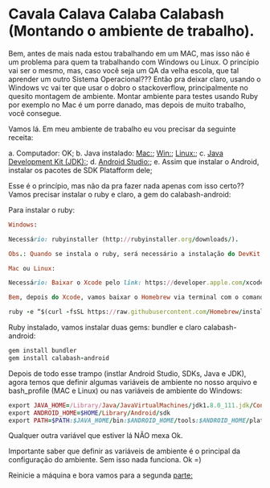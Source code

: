 # Cavala Calava Calaba Calabash (Montando o ambiente de trabalho).

Bem, antes de mais nada estou trabalhando em um MAC, mas isso não é um problema para quem ta trabalhando com Windows ou Linux. O princípio vai ser o mesmo, mas, caso você seja um QA da velha escola, que tal aprender um outro Sistema Operacional??? Então pra deixar claro, usando o Windows vc vai ter que usar o dobro o stackoverflow, principalmente no quesito montagem de ambiente. Montar ambiente para testes usando Ruby por exemplo no Mac é um porre danado, mas depois de muito trabalho, você consegue.

Vamos lá. Em meu ambiente de trabalho eu vou precisar da seguinte receita:

a. Computador: OK;
b. Java instalado:
   [Mac:](https://java.com/en/download/help/mac_install.xml);
   [Win:](https://java.com/en/download/);
   [Linux:](https://www.java.com/pt_BR/download/help/linux_x64_install.xml);
c. [Java Development Kit (JDK):](http://www.oracle.com/technetwork/pt/java/javase/downloads/index.html);
d. [Android Studio:](https://developer.android.com/studio/install.html);
e. Assim que instalar o Android, instalar os pacotes de SDK Platafform dele;

Esse é o princípio, mas não da pra fazer nada apenas com isso certo?? Vamos precisar instalar o ruby e claro, a gem do calabash-android:

Para instalar o ruby:

```ruby
Windows:

Necessário: rubyinstaller (http://rubyinstaller.org/downloads/).

Obs.: Quando se instala o ruby, será necessário a instalação do DevKit correspondente da versão que você instalou.

Mac ou Linux:

Necessário: Baixar o Xcode pelo link: https://developer.apple.com/xcode/downloads/. Aprendi que sempre que instalar o SO, a primeira coisa será instalar o Xcode.

Bem, depois do Xcode, vamos baixar o Homebrew via terminal com o comando:

ruby -e “$(curl -fsSL https://raw.githubusercontent.com/Homebrew/install/master/install)” .
```

Ruby instalado, vamos instalar duas gems: bundler e claro calabash-android:

```ruby
gem install bundler
gem install calabash-android
```

Depois de todo esse trampo (instlar Android Studio, SDKs, Java e JDK), agora temos que definir algumas variáveis de ambiente no nosso arquivo e bash_profile (MAC e Linux) ou nas variáveis de ambiente do Windows:

```ruby
export JAVA_HOME=/Library/Java/JavaVirtualMachines/jdk1.8.0_111.jdk/Contents/Home
export ANDROID_HOME=$HOME/Library/Android/sdk
export PATH=$PATH:$JAVA_HOME/bin:$ANDROID_HOME/tools:$ANDROID_HOME/platform-tools
```

Qualquer outra variável que estiver lá NÃO mexa Ok.

Importante saber que definir as variáveis de ambiente é o principal da configuração do ambiente. Sem isso nada funciona. Ok =)

Reinicie a máquina e bora vamos para a segunda [parte:](https://github.com/thiagomarquessp/calabash_android_for_all/blob/master/lidando_com_elementos.md)
